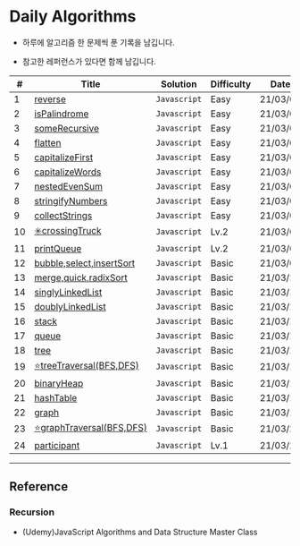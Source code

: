 # Daily Algorithms

- 하루에 알고리즘 한 문제씩 푼 기록을 남깁니다.

- 참고한 레퍼런스가 있다면 함께 남깁니다.

| #   | Title                                                                                                                           | Solution     | Difficulty | Date     |
| --- | ------------------------------------------------------------------------------------------------------------------------------- | ------------ | ---------- | -------- |
| 1   | [reverse]()                                                                                                                     | `Javascript` | Easy       | 21/03/01 |
| 2   | [isPalindrome]()                                                                                                                | `Javascript` | Easy       | 21/03/02 |
| 3   | [someRecursive]()                                                                                                               | `Javascript` | Easy       | 21/03/03 |
| 4   | [flatten]()                                                                                                                     | `Javascript` | Easy       | 21/03/04 |
| 5   | [capitalizeFirst]()                                                                                                             | `Javascript` | Easy       | 21/03/05 |
| 6   | [capitalizeWords]()                                                                                                             | `Javascript` | Easy       | 21/03/05 |
| 7   | [nestedEvenSum]()                                                                                                               | `Javascript` | Easy       | 21/03/06 |
| 8   | [stringifyNumbers]()                                                                                                            | `Javascript` | Easy       | 21/03/06 |
| 9   | [collectStrings]()                                                                                                              | `Javascript` | Easy       | 21/03/06 |
| 10  | [✳️crossingTruck](https://programmers.co.kr/learn/courses/30/lessons/42583)                                                     | `Javascript` | Lv.2       | 21/03/07 |
| 11  | [printQueue](https://programmers.co.kr/learn/courses/30/lessons/42587)                                                          | `Javascript` | Lv.2       | 21/03/08 |
| 12  | [bubble,select,insertSort](https://github.com/YounglanHong/Daily-Algorithms/blob/master/Basics/Bubble%2CSelect%2CInsertSort.md) | `Javascript` | Basic      | 21/03/09 |
| 13  | [merge,quick,radixSort](https://github.com/YounglanHong/Daily-Algorithms/blob/master/Basics/Merge%2CQuick%2CRadixSort.md)       | `Javascript` | Basic      | 21/03/10 |
| 14  | [singlyLinkedList](https://github.com/YounglanHong/Daily-Algorithms/blob/master/Basics/SinglyLinkedList.md)                     | `Javascript` | Basic      | 21/03/11 |
| 15  | [doublyLinkedList](https://github.com/YounglanHong/Daily-Algorithms/blob/master/Basics/DoublyLinkedList.md)                     | `Javascript` | Basic      | 21/03/12 |
| 16  | [stack](https://github.com/YounglanHong/Daily-Algorithms/blob/master/Basics/Stack.md)                                           | `Javascript` | Basic      | 21/03/13 |
| 17  | [queue](https://github.com/YounglanHong/Daily-Algorithms/blob/master/Basics/Queue.md)                                           | `Javascript` | Basic      | 21/03/14 |
| 18  | [tree](https://github.com/YounglanHong/Daily-Algorithms/blob/master/Basics/Tree.md)                                             | `Javascript` | Basic      | 21/03/15 |
| 19  | [⭐️treeTraversal(BFS,DFS)](https://github.com/YounglanHong/Daily-Algorithms/blob/master/Basics/DFS-BFS.md)                     | `Javascript` | Basic      | 21/03/16 |
| 20  | [binaryHeap](https://github.com/YounglanHong/Daily-Algorithms/blob/master/Basics/BinaryHeap.md)                                 | `Javascript` | Basic      | 21/03/17 |
| 21  | [hashTable](https://github.com/YounglanHong/Daily-Algorithms/blob/master/Basics/HashTable.md)                                   | `Javascript` | Basic      | 21/03/18 |
| 22  | [graph](https://github.com/YounglanHong/Daily-Algorithms/blob/master/Basics/Graph.md)                                           | `Javascript` | Basic      | 21/03/19 |
| 23  | [⭐️graphTraversal(BFS,DFS)](https://github.com/YounglanHong/Daily-Algorithms/blob/master/Basics/GraphTraversal.md)             | `Javascript` | Basic      | 21/03/20 |
| 24  | [participant](https://programmers.co.kr/learn/courses/30/lessons/42576)                                                         | `Javascript` | Lv.1       | 21/03/21 |

---

## Reference

### Recursion

- (Udemy)JavaScript Algorithms and Data Structure Master Class
